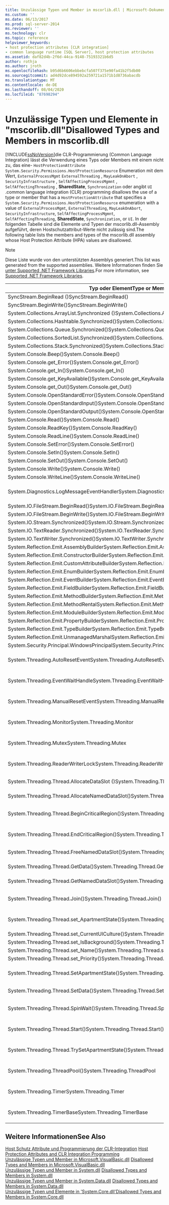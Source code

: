 ```yaml
---
title: Unzulässige Typen und Member in mscorlib.dll | Microsoft-Dokumentation
ms.custom: ''
ms.date: 06/13/2017
ms.prod: sql-server-2014
ms.reviewer: ''
ms.technology: clr
ms.topic: reference
helpviewer_keywords:
- host protection attributes [CLR integration]
- common language runtime [SQL Server], host protection attributes
ms.assetid: daf82d4b-2f6d-44ca-9148-75193321b6d5
author: rothja
ms.author: jroth
ms.openlocfilehash: b95d6b6606ebbebcfa507f375e90fa41b2f5db00
ms.sourcegitcommit: ad4d92dce894592a259721a1571b1d8736abacdb
ms.translationtype: MT
ms.contentlocale: de-DE
ms.lasthandoff: 08/04/2020
ms.locfileid: "87698294"
---
```

# <a name="disallowed-types-and-members-in-mscorlibdll"></a><span data-ttu-id="ee831-102">Unzulässige Typen und Elemente in "mscorlib.dll"</span><span class="sxs-lookup"><span data-stu-id="ee831-102">Disallowed Types and Members in mscorlib.dll</span></span>
  [!INCLUDE[ssNoVersion](../../includes/ssnoversion-md.md)]<span data-ttu-id="ee831-103">die CLR-Programmierung (Common Language Integration) lässt die Verwendung eines Typs oder Members mit einem nicht zu, das eine- `HostProtectionAttribute` `System.Security.Permissions.HostProtectionResource` Enumeration mit dem Wert, `ExternalProcessMgmt` `ExternalThreading` , `MayLeakOnAbort` , `SecurityInfrastructure` , `SelfAffectingProcessMgmnt` , `SelfAffectingThreading` , **SharedState**, `Synchronization` oder angibt `UI` .</span><span class="sxs-lookup"><span data-stu-id="ee831-103">common language integration (CLR) programming disallows the use of a type or member that has a `HostProtectionAttribute` that specifies a `System.Security.Permissions.HostProtectionResource` enumeration with a value of `ExternalProcessMgmt`, `ExternalThreading`, `MayLeakOnAbort`, `SecurityInfrastructure`, `SelfAffectingProcessMgmnt`, `SelfAffectingThreading`, **SharedState**, `Synchronization`, or `UI`.</span></span> <span data-ttu-id="ee831-104">In der folgenden Tabelle sind die Elemente und Typen der mscorlib.dll-Assembly aufgeführt, deren Hostschutzattribut-Werte nicht zulässig sind.</span><span class="sxs-lookup"><span data-stu-id="ee831-104">The following table lists the members and types of the mscorlib.dll assembly whose Host Protection Attribute (HPA) values are disallowed.</span></span>  
  
> [!NOTE]  
>  <span data-ttu-id="ee831-105">Diese Liste wurde von den unterstützten Assemblys generiert.</span><span class="sxs-lookup"><span data-stu-id="ee831-105">This list was generated from the supported assemblies.</span></span> <span data-ttu-id="ee831-106">Weitere Informationen finden Sie [unter Supported .NET Framework Libraries](../clr-integration/database-objects/supported-net-framework-libraries.md).</span><span class="sxs-lookup"><span data-stu-id="ee831-106">For more information, see [Supported .NET Framework Libraries](../clr-integration/database-objects/supported-net-framework-libraries.md).</span></span>  
  
|<span data-ttu-id="ee831-107">Typ oder Element</span><span class="sxs-lookup"><span data-stu-id="ee831-107">Type or Member</span></span>|<span data-ttu-id="ee831-108">Hostschutzattribut-Wert(e)</span><span class="sxs-lookup"><span data-stu-id="ee831-108">HPA Value(s)</span></span>|  
|--------------------|--------------------|  
|<span data-ttu-id="ee831-109">SyncStream.BeginRead ()</span><span class="sxs-lookup"><span data-stu-id="ee831-109">SyncStream.BeginRead()</span></span>|<span data-ttu-id="ee831-110">ExternalThreading</span><span class="sxs-lookup"><span data-stu-id="ee831-110">ExternalThreading</span></span>|  
|<span data-ttu-id="ee831-111">SyncStream.BeginWrite()</span><span class="sxs-lookup"><span data-stu-id="ee831-111">SyncStream.BeginWrite()</span></span>|<span data-ttu-id="ee831-112">ExternalThreading</span><span class="sxs-lookup"><span data-stu-id="ee831-112">ExternalThreading</span></span>|  
|<span data-ttu-id="ee831-113">System.Collections.ArrayList.Synchronized ()</span><span class="sxs-lookup"><span data-stu-id="ee831-113">System.Collections.ArrayList.Synchronized()</span></span>|<span data-ttu-id="ee831-114">Synchronization</span><span class="sxs-lookup"><span data-stu-id="ee831-114">Synchronization</span></span>|  
|<span data-ttu-id="ee831-115">System.Collections.Hashtable.Synchronized()</span><span class="sxs-lookup"><span data-stu-id="ee831-115">System.Collections.Hashtable.Synchronized()</span></span>|<span data-ttu-id="ee831-116">Synchronization</span><span class="sxs-lookup"><span data-stu-id="ee831-116">Synchronization</span></span>|  
|<span data-ttu-id="ee831-117">System.Collections.Queue.Synchronized()</span><span class="sxs-lookup"><span data-stu-id="ee831-117">System.Collections.Queue.Synchronized()</span></span>|<span data-ttu-id="ee831-118">Synchronization</span><span class="sxs-lookup"><span data-stu-id="ee831-118">Synchronization</span></span>|  
|<span data-ttu-id="ee831-119">System.Collections.SortedList.Synchronized()</span><span class="sxs-lookup"><span data-stu-id="ee831-119">System.Collections.SortedList.Synchronized()</span></span>|<span data-ttu-id="ee831-120">Synchronization</span><span class="sxs-lookup"><span data-stu-id="ee831-120">Synchronization</span></span>|  
|<span data-ttu-id="ee831-121">System.Collections.Stack.Synchronized()</span><span class="sxs-lookup"><span data-stu-id="ee831-121">System.Collections.Stack.Synchronized()</span></span>|<span data-ttu-id="ee831-122">Synchronization</span><span class="sxs-lookup"><span data-stu-id="ee831-122">Synchronization</span></span>|  
|<span data-ttu-id="ee831-123">System.Console.Beep()</span><span class="sxs-lookup"><span data-stu-id="ee831-123">System.Console.Beep()</span></span>|<span data-ttu-id="ee831-124">UI</span><span class="sxs-lookup"><span data-stu-id="ee831-124">UI</span></span>|  
|<span data-ttu-id="ee831-125">System.Console.get_Error()</span><span class="sxs-lookup"><span data-stu-id="ee831-125">System.Console.get_Error()</span></span>|<span data-ttu-id="ee831-126">UI</span><span class="sxs-lookup"><span data-stu-id="ee831-126">UI</span></span>|  
|<span data-ttu-id="ee831-127">System.Console.get_In()</span><span class="sxs-lookup"><span data-stu-id="ee831-127">System.Console.get_In()</span></span>|<span data-ttu-id="ee831-128">UI</span><span class="sxs-lookup"><span data-stu-id="ee831-128">UI</span></span>|  
|<span data-ttu-id="ee831-129">System.Console.get_KeyAvailable()</span><span class="sxs-lookup"><span data-stu-id="ee831-129">System.Console.get_KeyAvailable()</span></span>|<span data-ttu-id="ee831-130">UI</span><span class="sxs-lookup"><span data-stu-id="ee831-130">UI</span></span>|  
|<span data-ttu-id="ee831-131">System.Console.get_Out()</span><span class="sxs-lookup"><span data-stu-id="ee831-131">System.Console.get_Out()</span></span>|<span data-ttu-id="ee831-132">UI</span><span class="sxs-lookup"><span data-stu-id="ee831-132">UI</span></span>|  
|<span data-ttu-id="ee831-133">System.Console.OpenStandardError()</span><span class="sxs-lookup"><span data-stu-id="ee831-133">System.Console.OpenStandardError()</span></span>|<span data-ttu-id="ee831-134">UI</span><span class="sxs-lookup"><span data-stu-id="ee831-134">UI</span></span>|  
|<span data-ttu-id="ee831-135">System.Console.OpenStandardInput()</span><span class="sxs-lookup"><span data-stu-id="ee831-135">System.Console.OpenStandardInput()</span></span>|<span data-ttu-id="ee831-136">UI</span><span class="sxs-lookup"><span data-stu-id="ee831-136">UI</span></span>|  
|<span data-ttu-id="ee831-137">System.Console.OpenStandardOutput()</span><span class="sxs-lookup"><span data-stu-id="ee831-137">System.Console.OpenStandardOutput()</span></span>|<span data-ttu-id="ee831-138">UI</span><span class="sxs-lookup"><span data-stu-id="ee831-138">UI</span></span>|  
|<span data-ttu-id="ee831-139">System.Console.Read()</span><span class="sxs-lookup"><span data-stu-id="ee831-139">System.Console.Read()</span></span>|<span data-ttu-id="ee831-140">UI</span><span class="sxs-lookup"><span data-stu-id="ee831-140">UI</span></span>|  
|<span data-ttu-id="ee831-141">System.Console.ReadKey()</span><span class="sxs-lookup"><span data-stu-id="ee831-141">System.Console.ReadKey()</span></span>|<span data-ttu-id="ee831-142">UI</span><span class="sxs-lookup"><span data-stu-id="ee831-142">UI</span></span>|  
|<span data-ttu-id="ee831-143">System.Console.ReadLine()</span><span class="sxs-lookup"><span data-stu-id="ee831-143">System.Console.ReadLine()</span></span>|<span data-ttu-id="ee831-144">UI</span><span class="sxs-lookup"><span data-stu-id="ee831-144">UI</span></span>|  
|<span data-ttu-id="ee831-145">System.Console.SetError()</span><span class="sxs-lookup"><span data-stu-id="ee831-145">System.Console.SetError()</span></span>|<span data-ttu-id="ee831-146">UI</span><span class="sxs-lookup"><span data-stu-id="ee831-146">UI</span></span>|  
|<span data-ttu-id="ee831-147">System.Console.SetIn()</span><span class="sxs-lookup"><span data-stu-id="ee831-147">System.Console.SetIn()</span></span>|<span data-ttu-id="ee831-148">UI</span><span class="sxs-lookup"><span data-stu-id="ee831-148">UI</span></span>|  
|<span data-ttu-id="ee831-149">System.Console.SetOut()</span><span class="sxs-lookup"><span data-stu-id="ee831-149">System.Console.SetOut()</span></span>|<span data-ttu-id="ee831-150">UI</span><span class="sxs-lookup"><span data-stu-id="ee831-150">UI</span></span>|  
|<span data-ttu-id="ee831-151">System.Console.Write()</span><span class="sxs-lookup"><span data-stu-id="ee831-151">System.Console.Write()</span></span>|<span data-ttu-id="ee831-152">UI</span><span class="sxs-lookup"><span data-stu-id="ee831-152">UI</span></span>|  
|<span data-ttu-id="ee831-153">System.Console.WriteLine()</span><span class="sxs-lookup"><span data-stu-id="ee831-153">System.Console.WriteLine()</span></span>|<span data-ttu-id="ee831-154">UI</span><span class="sxs-lookup"><span data-stu-id="ee831-154">UI</span></span>|  
|<span data-ttu-id="ee831-155">System.Diagnostics.LogMessageEventHandler</span><span class="sxs-lookup"><span data-stu-id="ee831-155">System.Diagnostics.LogMessageEventHandler</span></span>|<span data-ttu-id="ee831-156">ExternalThreading, Synchronization</span><span class="sxs-lookup"><span data-stu-id="ee831-156">ExternalThreading, Synchronization</span></span>|  
|<span data-ttu-id="ee831-157">System.IO.FileStream.BeginRead()</span><span class="sxs-lookup"><span data-stu-id="ee831-157">System.IO.FileStream.BeginRead()</span></span>|<span data-ttu-id="ee831-158">ExternalThreading</span><span class="sxs-lookup"><span data-stu-id="ee831-158">ExternalThreading</span></span>|  
|<span data-ttu-id="ee831-159">System.IO.FileStream.BeginWrite()</span><span class="sxs-lookup"><span data-stu-id="ee831-159">System.IO.FileStream.BeginWrite()</span></span>|<span data-ttu-id="ee831-160">ExternalThreading</span><span class="sxs-lookup"><span data-stu-id="ee831-160">ExternalThreading</span></span>|  
|<span data-ttu-id="ee831-161">System.IO.Stream.Synchronized()</span><span class="sxs-lookup"><span data-stu-id="ee831-161">System.IO.Stream.Synchronized()</span></span>|<span data-ttu-id="ee831-162">Synchronization</span><span class="sxs-lookup"><span data-stu-id="ee831-162">Synchronization</span></span>|  
|<span data-ttu-id="ee831-163">System.IO.TextReader.Synchronized()</span><span class="sxs-lookup"><span data-stu-id="ee831-163">System.IO.TextReader.Synchronized()</span></span>|<span data-ttu-id="ee831-164">Synchronization</span><span class="sxs-lookup"><span data-stu-id="ee831-164">Synchronization</span></span>|  
|<span data-ttu-id="ee831-165">System.IO.TextWriter.Synchronized()</span><span class="sxs-lookup"><span data-stu-id="ee831-165">System.IO.TextWriter.Synchronized()</span></span>|<span data-ttu-id="ee831-166">Synchronization</span><span class="sxs-lookup"><span data-stu-id="ee831-166">Synchronization</span></span>|  
|<span data-ttu-id="ee831-167">System.Reflection.Emit.AssemblyBuilder</span><span class="sxs-lookup"><span data-stu-id="ee831-167">System.Reflection.Emit.AssemblyBuilder</span></span>|<span data-ttu-id="ee831-168">MayLeakOnAbort</span><span class="sxs-lookup"><span data-stu-id="ee831-168">MayLeakOnAbort</span></span>|  
|<span data-ttu-id="ee831-169">System.Reflection.Emit.ConstructorBuilder</span><span class="sxs-lookup"><span data-stu-id="ee831-169">System.Reflection.Emit.ConstructorBuilder</span></span>|<span data-ttu-id="ee831-170">MayLeakOnAbort</span><span class="sxs-lookup"><span data-stu-id="ee831-170">MayLeakOnAbort</span></span>|  
|<span data-ttu-id="ee831-171">System.Reflection.Emit.CustomAttributeBuilder</span><span class="sxs-lookup"><span data-stu-id="ee831-171">System.Reflection.Emit.CustomAttributeBuilder</span></span>|<span data-ttu-id="ee831-172">MayLeakOnAbort</span><span class="sxs-lookup"><span data-stu-id="ee831-172">MayLeakOnAbort</span></span>|  
|<span data-ttu-id="ee831-173">System.Reflection.Emit.EnumBuilder</span><span class="sxs-lookup"><span data-stu-id="ee831-173">System.Reflection.Emit.EnumBuilder</span></span>|<span data-ttu-id="ee831-174">MayLeakOnAbort</span><span class="sxs-lookup"><span data-stu-id="ee831-174">MayLeakOnAbort</span></span>|  
|<span data-ttu-id="ee831-175">System.Reflection.Emit.EventBuilder</span><span class="sxs-lookup"><span data-stu-id="ee831-175">System.Reflection.Emit.EventBuilder</span></span>|<span data-ttu-id="ee831-176">MayLeakOnAbort</span><span class="sxs-lookup"><span data-stu-id="ee831-176">MayLeakOnAbort</span></span>|  
|<span data-ttu-id="ee831-177">System.Reflection.Emit.FieldBuilder</span><span class="sxs-lookup"><span data-stu-id="ee831-177">System.Reflection.Emit.FieldBuilder</span></span>|<span data-ttu-id="ee831-178">MayLeakOnAbort</span><span class="sxs-lookup"><span data-stu-id="ee831-178">MayLeakOnAbort</span></span>|  
|<span data-ttu-id="ee831-179">System.Reflection.Emit.MethodBuilder</span><span class="sxs-lookup"><span data-stu-id="ee831-179">System.Reflection.Emit.MethodBuilder</span></span>|<span data-ttu-id="ee831-180">MayLeakOnAbort</span><span class="sxs-lookup"><span data-stu-id="ee831-180">MayLeakOnAbort</span></span>|  
|<span data-ttu-id="ee831-181">System.Reflection.Emit.MethodRental</span><span class="sxs-lookup"><span data-stu-id="ee831-181">System.Reflection.Emit.MethodRental</span></span>|<span data-ttu-id="ee831-182">MayLeakOnAbort</span><span class="sxs-lookup"><span data-stu-id="ee831-182">MayLeakOnAbort</span></span>|  
|<span data-ttu-id="ee831-183">System.Reflection.Emit.ModuleBuilder</span><span class="sxs-lookup"><span data-stu-id="ee831-183">System.Reflection.Emit.ModuleBuilder</span></span>|<span data-ttu-id="ee831-184">MayLeakOnAbort</span><span class="sxs-lookup"><span data-stu-id="ee831-184">MayLeakOnAbort</span></span>|  
|<span data-ttu-id="ee831-185">System.Reflection.Emit.PropertyBuilder</span><span class="sxs-lookup"><span data-stu-id="ee831-185">System.Reflection.Emit.PropertyBuilder</span></span>|<span data-ttu-id="ee831-186">MayLeakOnAbort</span><span class="sxs-lookup"><span data-stu-id="ee831-186">MayLeakOnAbort</span></span>|  
|<span data-ttu-id="ee831-187">System.Reflection.Emit.TypeBuilder</span><span class="sxs-lookup"><span data-stu-id="ee831-187">System.Reflection.Emit.TypeBuilder</span></span>|<span data-ttu-id="ee831-188">MayLeakOnAbort</span><span class="sxs-lookup"><span data-stu-id="ee831-188">MayLeakOnAbort</span></span>|  
|<span data-ttu-id="ee831-189">System.Reflection.Emit.UnmanagedMarshal</span><span class="sxs-lookup"><span data-stu-id="ee831-189">System.Reflection.Emit.UnmanagedMarshal</span></span>|<span data-ttu-id="ee831-190">MayLeakOnAbort</span><span class="sxs-lookup"><span data-stu-id="ee831-190">MayLeakOnAbort</span></span>|  
|<span data-ttu-id="ee831-191">System.Security.Principal.WindowsPrincipal</span><span class="sxs-lookup"><span data-stu-id="ee831-191">System.Security.Principal.WindowsPrincipal</span></span>|<span data-ttu-id="ee831-192">SecurityInfrastructure</span><span class="sxs-lookup"><span data-stu-id="ee831-192">SecurityInfrastructure</span></span>|  
|<span data-ttu-id="ee831-193">System.Threading.AutoResetEvent</span><span class="sxs-lookup"><span data-stu-id="ee831-193">System.Threading.AutoResetEvent</span></span>|<span data-ttu-id="ee831-194">ExternalThreading, Synchronization</span><span class="sxs-lookup"><span data-stu-id="ee831-194">ExternalThreading, Synchronization</span></span>|  
|<span data-ttu-id="ee831-195">System.Threading.EventWaitHandle</span><span class="sxs-lookup"><span data-stu-id="ee831-195">System.Threading.EventWaitHandle</span></span>|<span data-ttu-id="ee831-196">ExternalThreading, Synchronization</span><span class="sxs-lookup"><span data-stu-id="ee831-196">ExternalThreading, Synchronization</span></span>|  
|<span data-ttu-id="ee831-197">System.Threading.ManualResetEvent</span><span class="sxs-lookup"><span data-stu-id="ee831-197">System.Threading.ManualResetEvent</span></span>|<span data-ttu-id="ee831-198">ExternalThreading, Synchronization</span><span class="sxs-lookup"><span data-stu-id="ee831-198">ExternalThreading, Synchronization</span></span>|  
|<span data-ttu-id="ee831-199">System.Threading.Monitor</span><span class="sxs-lookup"><span data-stu-id="ee831-199">System.Threading.Monitor</span></span>|<span data-ttu-id="ee831-200">ExternalThreading, Synchronization</span><span class="sxs-lookup"><span data-stu-id="ee831-200">ExternalThreading, Synchronization</span></span>|  
|<span data-ttu-id="ee831-201">System.Threading.Mutex</span><span class="sxs-lookup"><span data-stu-id="ee831-201">System.Threading.Mutex</span></span>|<span data-ttu-id="ee831-202">ExternalThreading, Synchronization</span><span class="sxs-lookup"><span data-stu-id="ee831-202">ExternalThreading, Synchronization</span></span>|  
|<span data-ttu-id="ee831-203">System.Threading.ReaderWriterLock</span><span class="sxs-lookup"><span data-stu-id="ee831-203">System.Threading.ReaderWriterLock</span></span>|<span data-ttu-id="ee831-204">ExternalThreading, Synchronization</span><span class="sxs-lookup"><span data-stu-id="ee831-204">ExternalThreading, Synchronization</span></span>|  
|<span data-ttu-id="ee831-205">System.Threading.Thread.AllocateDataSlot ()</span><span class="sxs-lookup"><span data-stu-id="ee831-205">System.Threading.Thread.AllocateDataSlot()</span></span>|<span data-ttu-id="ee831-206">ExternalThreading, SharedState</span><span class="sxs-lookup"><span data-stu-id="ee831-206">ExternalThreading, SharedState</span></span>|  
|<span data-ttu-id="ee831-207">System.Threading.Thread.AllocateNamedDataSlot()</span><span class="sxs-lookup"><span data-stu-id="ee831-207">System.Threading.Thread.AllocateNamedDataSlot()</span></span>|<span data-ttu-id="ee831-208">ExternalThreading, SharedState</span><span class="sxs-lookup"><span data-stu-id="ee831-208">ExternalThreading, SharedState</span></span>|  
|<span data-ttu-id="ee831-209">System.Threading.Thread.BeginCriticalRegion()</span><span class="sxs-lookup"><span data-stu-id="ee831-209">System.Threading.Thread.BeginCriticalRegion()</span></span>|<span data-ttu-id="ee831-210">ExternalThreading, Synchronization</span><span class="sxs-lookup"><span data-stu-id="ee831-210">ExternalThreading, Synchronization</span></span>|  
|<span data-ttu-id="ee831-211">System.Threading.Thread.EndCriticalRegion()</span><span class="sxs-lookup"><span data-stu-id="ee831-211">System.Threading.Thread.EndCriticalRegion()</span></span>|<span data-ttu-id="ee831-212">ExternalThreading, Synchronization</span><span class="sxs-lookup"><span data-stu-id="ee831-212">ExternalThreading, Synchronization</span></span>|  
|<span data-ttu-id="ee831-213">System.Threading.Thread.FreeNamedDataSlot()</span><span class="sxs-lookup"><span data-stu-id="ee831-213">System.Threading.Thread.FreeNamedDataSlot()</span></span>|<span data-ttu-id="ee831-214">ExternalThreading, SharedState</span><span class="sxs-lookup"><span data-stu-id="ee831-214">ExternalThreading, SharedState</span></span>|  
|<span data-ttu-id="ee831-215">System.Threading.Thread.GetData()</span><span class="sxs-lookup"><span data-stu-id="ee831-215">System.Threading.Thread.GetData()</span></span>|<span data-ttu-id="ee831-216">ExternalThreading, SharedState</span><span class="sxs-lookup"><span data-stu-id="ee831-216">ExternalThreading, SharedState</span></span>|  
|<span data-ttu-id="ee831-217">System.Threading.Thread.GetNamedDataSlot()</span><span class="sxs-lookup"><span data-stu-id="ee831-217">System.Threading.Thread.GetNamedDataSlot()</span></span>|<span data-ttu-id="ee831-218">ExternalThreading, SharedState</span><span class="sxs-lookup"><span data-stu-id="ee831-218">ExternalThreading, SharedState</span></span>|  
|<span data-ttu-id="ee831-219">System.Threading.Thread.Join()</span><span class="sxs-lookup"><span data-stu-id="ee831-219">System.Threading.Thread.Join()</span></span>|<span data-ttu-id="ee831-220">ExternalThreading, Synchronization</span><span class="sxs-lookup"><span data-stu-id="ee831-220">ExternalThreading, Synchronization</span></span>|  
|<span data-ttu-id="ee831-221">System.Threading.Thread.set_ApartmentState()</span><span class="sxs-lookup"><span data-stu-id="ee831-221">System.Threading.Thread.set_ApartmentState()</span></span>|<span data-ttu-id="ee831-222">Synchronization, SelfAffectingThreading</span><span class="sxs-lookup"><span data-stu-id="ee831-222">Synchronization, SelfAffectingThreading</span></span>|  
|<span data-ttu-id="ee831-223">System.Threading.Thread.set_CurrentUICulture()</span><span class="sxs-lookup"><span data-stu-id="ee831-223">System.Threading.Thread.set_CurrentUICulture()</span></span>|<span data-ttu-id="ee831-224">ExternalThreading</span><span class="sxs-lookup"><span data-stu-id="ee831-224">ExternalThreading</span></span>|  
|<span data-ttu-id="ee831-225">System.Threading.Thread.set_IsBackground()</span><span class="sxs-lookup"><span data-stu-id="ee831-225">System.Threading.Thread.set_IsBackground()</span></span>|<span data-ttu-id="ee831-226">SelfAffectingThreading</span><span class="sxs-lookup"><span data-stu-id="ee831-226">SelfAffectingThreading</span></span>|  
|<span data-ttu-id="ee831-227">System.Threading.Thread.set_Name()</span><span class="sxs-lookup"><span data-stu-id="ee831-227">System.Threading.Thread.set_Name()</span></span>|<span data-ttu-id="ee831-228">ExternalThreading</span><span class="sxs-lookup"><span data-stu-id="ee831-228">ExternalThreading</span></span>|  
|<span data-ttu-id="ee831-229">System.Threading.Thread.set_Priority()</span><span class="sxs-lookup"><span data-stu-id="ee831-229">System.Threading.Thread.set_Priority()</span></span>|<span data-ttu-id="ee831-230">SelfAffectingThreading</span><span class="sxs-lookup"><span data-stu-id="ee831-230">SelfAffectingThreading</span></span>|  
|<span data-ttu-id="ee831-231">System.Threading.Thread.SetApartmentState()</span><span class="sxs-lookup"><span data-stu-id="ee831-231">System.Threading.Thread.SetApartmentState()</span></span>|<span data-ttu-id="ee831-232">Synchronization, SelfAffectingThreading</span><span class="sxs-lookup"><span data-stu-id="ee831-232">Synchronization, SelfAffectingThreading</span></span>|  
|<span data-ttu-id="ee831-233">System.Threading.Thread.SetData()</span><span class="sxs-lookup"><span data-stu-id="ee831-233">System.Threading.Thread.SetData()</span></span>|<span data-ttu-id="ee831-234">ExternalThreading, SharedState</span><span class="sxs-lookup"><span data-stu-id="ee831-234">ExternalThreading, SharedState</span></span>|  
|<span data-ttu-id="ee831-235">System.Threading.Thread.SpinWait()</span><span class="sxs-lookup"><span data-stu-id="ee831-235">System.Threading.Thread.SpinWait()</span></span>|<span data-ttu-id="ee831-236">ExternalThreading, Synchronization</span><span class="sxs-lookup"><span data-stu-id="ee831-236">ExternalThreading, Synchronization</span></span>|  
|<span data-ttu-id="ee831-237">System.Threading.Thread.Start()</span><span class="sxs-lookup"><span data-stu-id="ee831-237">System.Threading.Thread.Start()</span></span>|<span data-ttu-id="ee831-238">ExternalThreading, Synchronization</span><span class="sxs-lookup"><span data-stu-id="ee831-238">ExternalThreading, Synchronization</span></span>|  
|<span data-ttu-id="ee831-239">System.Threading.Thread.TrySetApartmentState()</span><span class="sxs-lookup"><span data-stu-id="ee831-239">System.Threading.Thread.TrySetApartmentState()</span></span>|<span data-ttu-id="ee831-240">Synchronization, SelfAffectingThreading</span><span class="sxs-lookup"><span data-stu-id="ee831-240">Synchronization, SelfAffectingThreading</span></span>|  
|<span data-ttu-id="ee831-241">System.Threading.ThreadPool()</span><span class="sxs-lookup"><span data-stu-id="ee831-241">System.Threading.ThreadPool</span></span>|<span data-ttu-id="ee831-242">ExternalThreading, Synchronization</span><span class="sxs-lookup"><span data-stu-id="ee831-242">ExternalThreading, Synchronization</span></span>|  
|<span data-ttu-id="ee831-243">System.Threading.Timer</span><span class="sxs-lookup"><span data-stu-id="ee831-243">System.Threading.Timer</span></span>|<span data-ttu-id="ee831-244">ExternalThreading, Synchronization</span><span class="sxs-lookup"><span data-stu-id="ee831-244">ExternalThreading, Synchronization</span></span>|  
|<span data-ttu-id="ee831-245">System.Threading.TimerBase</span><span class="sxs-lookup"><span data-stu-id="ee831-245">System.Threading.TimerBase</span></span>|<span data-ttu-id="ee831-246">ExternalThreading, Synchronization</span><span class="sxs-lookup"><span data-stu-id="ee831-246">ExternalThreading, Synchronization</span></span>|  
  
## <a name="see-also"></a><span data-ttu-id="ee831-247">Weitere Informationen</span><span class="sxs-lookup"><span data-stu-id="ee831-247">See Also</span></span>  
 <span data-ttu-id="ee831-248">[Host Schutz Attribute und Programmierung der CLR-Integration](host-protection-attributes-and-clr-integration-programming.md) </span><span class="sxs-lookup"><span data-stu-id="ee831-248">[Host Protection Attributes and CLR Integration Programming](host-protection-attributes-and-clr-integration-programming.md) </span></span>  
 <span data-ttu-id="ee831-249">[Unzulässige Typen und Member in Microsoft.VisualBasic.dll](disallowed-types-and-members-in-microsoft-visualbasic-dll.md) </span><span class="sxs-lookup"><span data-stu-id="ee831-249">[Disallowed Types and Members in Microsoft.VisualBasic.dll](disallowed-types-and-members-in-microsoft-visualbasic-dll.md) </span></span>  
 <span data-ttu-id="ee831-250">[Unzulässige Typen und Member in System.dll](disallowed-types-and-members-in-system-dll.md) </span><span class="sxs-lookup"><span data-stu-id="ee831-250">[Disallowed Types and Members in System.dll](disallowed-types-and-members-in-system-dll.md) </span></span>  
 <span data-ttu-id="ee831-251">[Unzulässige Typen und Member in System.Data.dll](disallowed-types-and-members-in-system-data-dll.md) </span><span class="sxs-lookup"><span data-stu-id="ee831-251">[Disallowed Types and Members in System.Data.dll](disallowed-types-and-members-in-system-data-dll.md) </span></span>  
 [<span data-ttu-id="ee831-252">Unzulässige Typen und Elemente in 'System.Core.dll'</span><span class="sxs-lookup"><span data-stu-id="ee831-252">Disallowed Types and Members in System.Core.dll</span></span>](disallowed-types-and-members-in-system-core-dll.md)  
  
  
